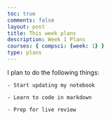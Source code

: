 ```yaml
---
toc: true
comments: false
layout: post
title: This week plans
description: Week 1 Plans
courses: { compsci: {week: 1} }
type: plans
---
```


I plan to do the following things:
    
    - Start updating my notebook
    
    - Learn to code in markdown
    
    - Prep for live review